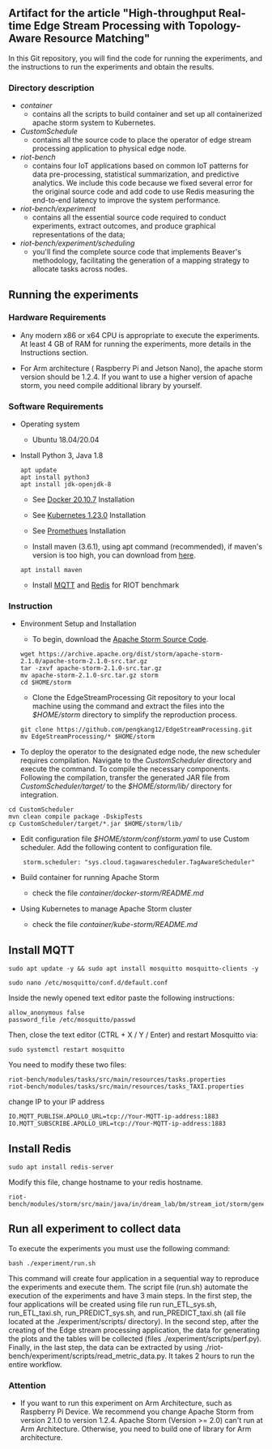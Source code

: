 ## Artifact for the article "High-throughput Real-time Edge Stream Processing with Topology-Aware Resource Matching" 

In this Git repository, you will find the code for running the experiments, and the instructions to run the experiments and obtain the results.

### Directory description

* _container_ 
    * contains all the scripts to build container and set up all containerized apache storm system to Kubernetes. 
* _CustomSchedule_
    * contains all the source code to place the operator of edge stream processing application to physical edge node.
* _riot-bench_
    * contains four IoT applications based on common IoT patterns for data pre-processing, statistical summarization, and predictive analytics. We include this code because we fixed several error for the original source code and add code to use Redis measuring the end-to-end latency to improve the system performance. 
* _riot-bench/experiment_
    * contains all the essential source code required to conduct experiments, extract outcomes, and produce graphical representations of the data;
* _riot-bench/experiment/scheduling_
    * you'll find the complete source code that implements Beaver's methodology, facilitating the generation of a mapping strategy to allocate tasks across nodes.


## Running the experiments

### Hardware Requirements
* Any modern x86 or x64 CPU is appropriate to execute the experiments.
At least 4 GB of RAM for running the experiments, more details in the Instructions section.

* For Arm architecture ( Raspberry Pi and Jetson Nano), the apache storm version should be 1.2.4. If you want to use a higher version of apache storm, you need compile additional library by yourself. 

### Software Requirements
* Operating system
    * Ubuntu 18.04/20.04
* Install Python 3, Java 1.8
    ```
    apt update
    apt install python3
    apt install jdk-openjdk-8
    ```

    * See [Docker 20.10.7](https://docs.docker.com/engine/install/ubuntu/) Installation

    * See [Kubernetes 1.23.0](https://kubernetes.io/docs/tasks/tools/install-kubectl-linux/) Installation

    * See [Promethues](https://github.com/prometheus-operator/kube-prometheus) Installation

    * Install maven (3.6.1), using apt command (recommended), if maven's version is too high, you can download from [here](https://dlcdn.apache.org/maven/maven-3/3.9.6/binaries/apache-maven-3.9.6-bin.tar.gz). 

    ```
    apt install maven
    ```
    * Install [MQTT](https://mosquitto.org/download/) and [Redis](https://redis.io/docs/install/install-redis/) for RIOT benchmark

### Instruction
* Environment Setup and Installation
    * To begin, download the [Apache Storm Source Code](https://archive.apache.org/dist/storm/apache-storm-2.1.0/). 
    ```
    wget https://archive.apache.org/dist/storm/apache-storm-2.1.0/apache-storm-2.1.0-src.tar.gz
    tar -zxvf apache-storm-2.1.0-src.tar.gz
    mv apache-storm-2.1.0-src.tar.gz storm
    cd $HOME/storm
    ```

    * Clone the EdgeStreamProcessing Git repository to your local machine using the command and extract the files into the _$HOME/storm_ directory to simplify the reproduction process. 
    
    ```
    git clone https://github.com/pengkang12/EdgeStreamProcessing.git
    mv EdgeStreamProcessing/* $HOME/storm
    ```

* To deploy the operator to the designated edge node, the new scheduler requires compilation. Navigate to the _CustomScheduler_ directory and execute the command. To compile the necessary components. Following the compilation, transfer the generated JAR file from _CustomScheduler/target/_ to the  _$HOME/storm/lib/_ directory for integration. 

```
cd CustomScheduler
mvn clean compile package -DskipTests
cp CustomScheduler/target/*.jar $HOME/storm/lib/
```

* Edit configuration file _$HOME/storm/conf/storm.yaml_ to use Custom scheduler. Add the following content to configuration file.

```
    storm.scheduler: "sys.cloud.tagawarescheduler.TagAwareScheduler"
```

* Build container for running Apache Storm
    * check the file _container/docker-storm/README.md_

* Using Kubernetes to manage Apache Storm cluster
    * check the file _container/kube-storm/README.md_

## Install MQTT 
```
sudo apt update -y && sudo apt install mosquitto mosquitto-clients -y

sudo nano /etc/mosquitto/conf.d/default.conf
```
Inside the newly opened text editor paste the following instructions:
```
allow_anonymous false
password_file /etc/mosquitto/passwd
```

Then, close the text editor (CTRL + X / Y / Enter) and restart Mosquitto via:

```
sudo systemctl restart mosquitto
```

You need to modify these two files: 
```
riot-bench/modules/tasks/src/main/resources/tasks.properties
riot-bench/modules/tasks/src/main/resources/tasks_TAXI.properties
```
change IP to your IP address
```
IO.MQTT_PUBLISH.APOLLO_URL=tcp://Your-MQTT-ip-address:1883
IO.MQTT_SUBSCRIBE.APOLLO_URL=tcp://Your-MQTT-ip-address:1883
```
## Install Redis

```
sudo apt install redis-server
```
Modify this file, change hostname to your redis hostname.
```
riot-bench/modules/storm/src/main/java/in/dream_lab/bm/stream_iot/storm/genevents/logging/JRedis.java
```

## Run all experiment to collect data

To execute the experiments you must use the following command: 

```
bash ./experiment/run.sh 
```

This command will create four application in a sequential way to reproduce the experiments and execute them. The script file (run.sh) automate the execution of the experiments and have 3 main steps. In the first step, the four applications will be created using file run run\_ETL\_sys.sh, run\_ETL\_taxi.sh, run\_PREDICT\_sys.sh, and run\_PREDICT\_taxi.sh (all file located at the ./experiment/scripts/ directory). In the second step, after the creating of the Edge stream processing application, the data for generating the plots and the tables will be collected (files ./experiment/scripts/perf.py). Finally, in the last step, the data can be extracted by using ./riot-bench/experiment/scripts/read\_metric\_data.py. It takes 2 hours to run the entire workflow.

### Attention
* If you want to run this experiment on Arm Architecture, such as Raspberry Pi Device. We recommend you change Apache Storm from version 2.1.0 to version 1.2.4. Apache Storm (Version >= 2.0) can't run at Arm Architecture. Otherwise, you need to build one of library for Arm architecture. 
